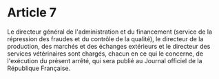 # Article 7

Le directeur général de l'administration et du financement (service de la répression des fraudes et du contrôle de la qualité), le directeur de la production, des marchés et des échanges extérieurs et le directeur des services vétérinaires sont chargés, chacun en ce qui le concerne, de l'exécution du présent arrêté, qui sera publié au Journal officiel de la République Française.
